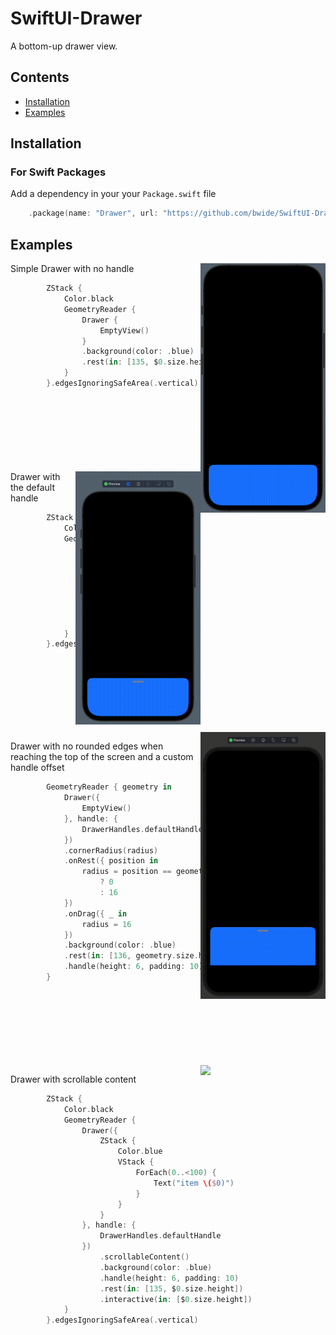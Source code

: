 # SwiftUI-Drawer

A bottom-up drawer view.

## Contents

- [Installation](#Installation)
- [Examples](#Examples)

## Installation

### For Swift Packages

Add a dependency in your your `Package.swift` file

```swift
    .package(name: "Drawer", url: "https://github.com/bwide/SwiftUI-Drawer", from: "1.0.2")
```

## Examples

<img src=https://github.com/bwide/SwiftUI-Drawer/blob/main/Media/DrawerNoHandle.gif width=200 align="right" />

Simple Drawer with no handle

```swift
        ZStack {
            Color.black
            GeometryReader {
                Drawer {
                    EmptyView()
                }
                .background(color: .blue)
                .rest(in: [135, $0.size.height])
            }
        }.edgesIgnoringSafeArea(.vertical)
```
<br />
<br />
<br />
<br />
<br />
<br />
<br />

<img src=https://github.com/bwide/SwiftUI-Drawer/blob/main/Media/Drawer.gif width=200 align="right" />
Drawer with the default handle

```swift
        ZStack {
            Color.black
            GeometryReader {
                Drawer({
                    EmptyView()
                }, handle: {
                    DrawerHandles.defaultHandle
                })
                .background(color: .blue)
                .handle(height: 6, padding: 10)
                .rest(in: [135, $0.size.height])
            }
        }.edgesIgnoringSafeArea(.vertical)
```

<br />
<br />
<br />
<br />
<br />
<br />
<br />

<img src=https://github.com/bwide/SwiftUI-Drawer/blob/main/Media/DrawerIphoneSE.gif width=200 align="right" />

Drawer with no rounded edges when reaching the top of the screen and a custom handle offset

```swift
        GeometryReader { geometry in
            Drawer({
                EmptyView()
            }, handle: {
                DrawerHandles.defaultHandle
            })
            .cornerRadius(radius)
            .onRest({ position in
                radius = position == geometry.size.height
                    ? 0
                    : 16
            })
            .onDrag({ _ in
                radius = 16
            })
            .background(color: .blue)
            .rest(in: [136, geometry.size.height])
            .handle(height: 6, padding: 10)
        }
```

<br />
<br />
<br />
<br />
<br />
<br />
<br />

<img src=https://github.com/bwide/SwiftUI-Drawer/blob/main/Media/DrawerScrollableContent.gif width=200 align="right" />

Drawer with scrollable content

```swift
        ZStack {
            Color.black
            GeometryReader {
                Drawer({
                    ZStack {
                        Color.blue
                        VStack {
                            ForEach(0..<100) {
                                Text("item \($0)")
                            }
                        }
                    }
                }, handle: {
                    DrawerHandles.defaultHandle
                })
                    .scrollableContent()
                    .background(color: .blue)
                    .handle(height: 6, padding: 10)
                    .rest(in: [135, $0.size.height])
                    .interactive(in: [$0.size.height])
            }
        }.edgesIgnoringSafeArea(.vertical)
```

